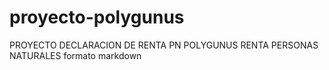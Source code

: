 # proyecto-polygunus
PROYECTO DECLARACION DE RENTA PN POLYGUNUS RENTA PERSONAS NATURALES 
formato markdown
